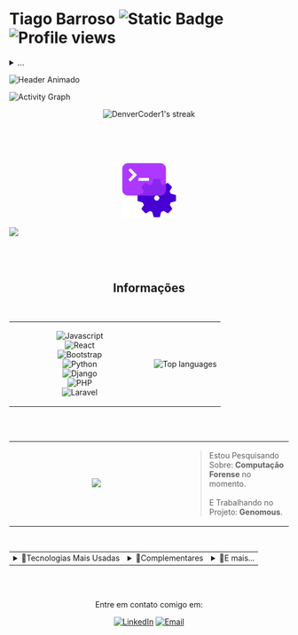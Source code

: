 # Tiago Barroso ![Static Badge](https://img.shields.io/badge/%20-Fulltstack-%232b0d4a?style=for-the-badge&logo=dev.to&logoColor=black&logoSize=auto&labelColor=white) ![Profile views](https://komarev.com/ghpvc/?username=BarrosoTiago&style=for-the-badge&label=você_é_o_visitante&color=2b0d4a)





<details>

  <summary>...</summary> 
  
  ![Static Badge](https://img.shields.io/badge/Oportunidades-Dispon%C3%ADvel-%23%23249e45?style=for-the-badge&labelColor=%231a3621)
  > - *<p>Cursando Sistemas para Internet no IFRN.</p>*
  > - *<p>Formado técnico em Redes de Computadores pela UFRN</p>*
  > - *<p>Desenvolvedor de sistemas com objetivos educacionais.</p>*
  
</details>






![Header Animado](https://capsule-render.vercel.app/api?type=venom&height=170&color=2c0d4a&text=README&reversal=false&fontColor=FFFFFF&fontAlign=24&animation=fadeIn&fontSize=100)


![Activity Graph](https://github-readme-activity-graph.vercel.app/graph?username=BarrosoTiago&theme=nord)

<p align="center">
    <img title="Get streak stats for your profile at git.io/streak-stats" alt="DenverCoder1's streak" src="https://github-readme-streak-stats-eight.vercel.app/?user=BarrosoTiago&theme=transparent&hide_border=true&short_numbers=true&locale=pt-br&ring=36BCF7F&border_radius=10&stroke=36BCF7FF&currStreakNum=36BCF7FF&sideNums=36BCF7FF&currStreakLabel=36BCF7FF&sideLabels=36BCF7FF&fire=36BCF7F&card_width=1000&card_height=200&bghide_border=false"/>
</p>

<br>
<br>
<br>

<p align="center">
  <img src="./assets/Backend Icon (1).gif" width="100"> 
</p>
<p align="center">

  ![](https://readme-typing-svg.herokuapp.com?lines=É+impossível+para+o+homem+aprender+aquilo+que+ele+acha+que+já+sabe.+-+Epicteto&font=Fira+Code&size=30&color=FFFFFF&center=true&speed=100&width=1800)

</p>

<br>
<br>

<h2 align="center">Informações</h2>

  <br>

<!-- Tabela centralizada: badges à esquerda, estatísticas à direita -->
<table align="center">
  <tr>
    <!-- Coluna esquerda: badges (largura fixa) -->
    <td valign="middle" width="240">
      <p align="center">
        <img alt="Javascript" src="https://img.shields.io/badge/%20-%23f7df25?style=for-the-badge&logo=Javascript&logoColor=black&labelColor=yellow"><br/>
        <img alt="React" src="https://img.shields.io/badge/%20-%2366dafa?style=for-the-badge&logo=React&logoColor=white&labelColor=%235fbfd9"><br/>
        <img alt="Bootstrap" src="https://img.shields.io/badge/%20-%20%237c16f7?style=for-the-badge&logo=Bootstrap&logoColor=white&labelColor=%235d19b0"><br/>
        <img alt="Python" src="https://img.shields.io/badge/%20-%233f76a6?style=for-the-badge&logo=Python&logoColor=white&labelColor=%2337648c"><br/>
        <img alt="Django" src="https://img.shields.io/badge/%20-%23092e20?style=for-the-badge&logo=Django&logoColor=white&labelColor=%231b4535"><br/>
        <img alt="PHP" src="https://img.shields.io/badge/%20-%237b7fb5?style=for-the-badge&logo=PHP&logoColor=white&labelColor=%23666994"><br/>
        <img alt="Laravel" src="https://img.shields.io/badge/%20-%23f53003?style=for-the-badge&logo=Laravel&logoColor=white&labelColor=%23d4300b">
      </p>
    </td>

  <td valign="middle" align="center">

  <img src="https://github-readme-stats.vercel.app/api/top-langs/?username=BarrosoTiago&layout=donut-vertical&theme=tokyonight" width="360" alt="Top languages" />

  </td>

  </tr>
</table>



<br>
<br>

<table align="center">
  <tr>
    <td align="center" valign="middle" width="300">
      <img src="https://i.gifer.com/1VB6.gif" width="300" />
    </td>
    <td align="left" valign="middle">
      <blockquote>
        Estou Pesquisando Sobre: <b>Computação Forense</b> no momento.
        <br/>
        <br>
        E Trabalhando no Projeto: <b>Genomous</b>.
      </blockquote>
    </td>
  </tr>
</table>

<br clear="left"/>


  <table align="center">
      <tr>
      <td>  
        <details>
    
  <summary>🔹Tecnologias Mais Usadas</summary>

  <br>
  
<img src="./assets/Ai loading model.gif" width="50">

  - **Figma** (Prototipagem)
  - **Awwwards** / **Dribbble** (Referências de UI/UX)
  - **Photoshop** / **Photopea** / **Pixlr** (Edição de imagens)
  - **Visual Studio Code** / **Apache NetBeans** (Editor de texto)
  - **FontAwesome** / **Bootstrap Icons** (Para icones)
  - **Google Fonts** (Para fontes)
  - **Gemini 2.5 Pro** / **ChatGPT 4.0** (AI para código)
  - **Google Docs** (Documentação)
  - **Lucidchart** (Diagramas)
  - **Microsoft To Do** (Tarefas)
  - **Trello** (Kanban)
      
  </details>
      </td>
      <td>
  <details>
    <summary>🔹Complementares</summary>

  <br>

- Concluí a qualificação *HTML/CSS* pela *Rocketseat* em 2022.
- Concluí a qualificação em *UI/UX* pela *Origamid* em 2022.
  
  </details>
    </td>
    <td>
  <details>
    
    <summary>🔹E mais...</summary>
  
    <br>
    
    > - Gosto de aprender novas habilidades e aprender sobre novos assuntos durante o meu tempo livre. Admiro a multidisciplinaridade do conhecimento humano, e, por isto, busco sempre seguir esta filosofia!
    > - Pretendo desenvolver projetos que solucionem problemas do dia a dia para mim e para outras pessoas.  
    > - Como estudante de tecnologia da informação, planejo me qualificar constantemente para acompanhar a evolução e contribuir com a ciência e tecnologia, sempre me especializando e buscando conhecimento em outras partes desta disciplina do conhecimento tão vasta!
    > - Como profissional estou aberto para oportunidades de emprego como estagiário ou júnior.
  </details>
    </td>
    </tr>
  </table>



<br>
<br>

<p align="center">
  Entre em contato comigo em:
</p> 
<p align="center">
     <a href="https://www.linkedin.com/in/tiago-barroso-faustino-de-oliveira/"><img alt="LinkedIn" src="https://img.shields.io/badge/Linkedin-%23086cc9?style=for-the-badge&logo=LinkedIn&labelColor=%23086cc9"></a>
     <a href="mailto:tiagobarrosofo2005@gmail.com"><img alt="Email" src="https://img.shields.io/badge/Gmail-%23eb493b?style=for-the-badge&logo=Gmail&logoColor=white&labelColor=%23eb493b"></a>
</p>
